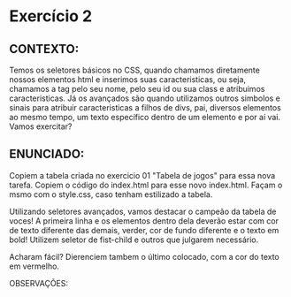 # Exercício 2


## CONTEXTO:
Temos os seletores básicos no CSS, quando chamamos diretamente nossos elementos html e inserimos suas caracteristicas, ou seja, chamamos a tag pelo seu nome, pelo seu id ou sua class e atribuimos caracteristicas. Já os avançados são quando utilizamos outros simbolos e sinais para atribuir caracteristicas a filhos de divs, pai, diversos elementos ao mesmo tempo, um texto específico dentro de um elemento e por aí vai. Vamos exercitar?

## ENUNCIADO:
Copiem a tabela criada no exercicio 01 "Tabela de jogos" para essa nova tarefa. Copiem o código do index.html para esse novo index.html. Façam o msmo com o style.css, caso tenham estilizado a tabela.

Utilizando seletores avançados, vamos destacar o campeão da tabela de voces! A primeira linha e os elementos dentro dela deverão estar com cor de texto diferente das demais, verder, cor de fundo diferente e o texto em bold! Utilizem seletor de fist-child e outros que julgarem necessário.

Acharam fácil? Dierenciem tambem o último colocado, com a cor do texto em vermelho.

OBSERVAÇÕES: